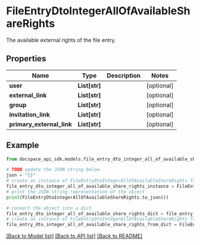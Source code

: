 # FileEntryDtoIntegerAllOfAvailableShareRights
The available external rights of the file entry.

## Properties

Name | Type | Description | Notes
------------ | ------------- | ------------- | -------------
**user** | **List[str]** |  | [optional] 
**external_link** | **List[str]** |  | [optional] 
**group** | **List[str]** |  | [optional] 
**invitation_link** | **List[str]** |  | [optional] 
**primary_external_link** | **List[str]** |  | [optional] 

## Example

```python
from docspace_api_sdk.models.file_entry_dto_integer_all_of_available_share_rights import FileEntryDtoIntegerAllOfAvailableShareRights

# TODO update the JSON string below
json = "{}"
# create an instance of FileEntryDtoIntegerAllOfAvailableShareRights from a JSON string
file_entry_dto_integer_all_of_available_share_rights_instance = FileEntryDtoIntegerAllOfAvailableShareRights.from_json(json)
# print the JSON string representation of the object
print(FileEntryDtoIntegerAllOfAvailableShareRights.to_json())

# convert the object into a dict
file_entry_dto_integer_all_of_available_share_rights_dict = file_entry_dto_integer_all_of_available_share_rights_instance.to_dict()
# create an instance of FileEntryDtoIntegerAllOfAvailableShareRights from a dict
file_entry_dto_integer_all_of_available_share_rights_from_dict = FileEntryDtoIntegerAllOfAvailableShareRights.from_dict(file_entry_dto_integer_all_of_available_share_rights_dict)
```
[[Back to Model list]](../README.md#documentation-for-models) [[Back to API list]](../README.md#documentation-for-api-endpoints) [[Back to README]](../README.md)


